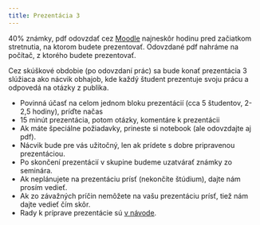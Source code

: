 ```yaml
---
title: Prezentácia 3
---
```


40% známky, pdf odovzdať cez [Moodle](https://moodle.uniba.sk/mod/assign/view.php?id=103692) najneskôr
hodinu pred začiatkom stretnutia, na ktorom budete prezentovať. Odovzdané pdf nahráme
na počítač, z ktorého budete prezentovať. 
<!-- 50% známky INF,  [Moodle](https://moodle.uniba.sk/mod/assign/view.php?id=64199) -->

Cez skúškové obdobie (po odovzdaní prác) sa bude konať prezentácia 3
slúžiaca ako nácvik obhajob, kde každý študent prezentuje svoju prácu
a odpovedá na otázky z publika.

  - Povinná účasť na celom jednom bloku prezentácií (cca 5 študentov,
    2-2,5 hodiny), príďte načas
  - 15 minút prezentácia, potom otázky, komentáre k prezentácii
  - Ak máte špeciálne požiadavky, prineste si notebook (ale odovzdajte
    aj pdf).
  - Nácvik bude pre vás užitočný, len ak prídete s dobre pripravenou
    prezentáciou.
  - Po skončení prezentácií v skupine budeme uzatvárať známky zo
    seminára.
  - Ak neplánujete na prezentáciu prísť (nekončíte štúdium), dajte nám
    prosím vedieť.
  - Ak zo závažných príčin nemôžete na vašu prezentáciu prísť, tiež nám
    dajte vedieť čím skôr.
  - Rady k príprave prezentácie sú [v
    návode](./Obhajoba,_prezentácia_vlastných_výsledkov.html).
